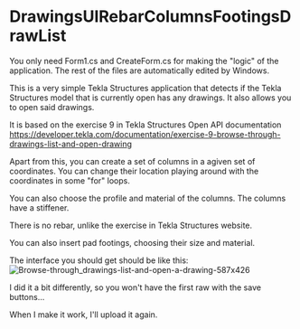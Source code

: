 # DrawingsUIRebarColumnsFootingsDrawList

You only need Form1.cs and CreateForm.cs for making the "logic" of the application. The rest of the files are automatically edited by Windows.

This is a very simple Tekla Structures application that detects if the Tekla Structures model that is currently open has any drawings. It also allows you to open said drawings.

It is based on the exercise 9 in Tekla Structures Open API documentation https://developer.tekla.com/documentation/exercise-9-browse-through-drawings-list-and-open-drawing

Apart from this, you can create a set of columns in a agiven set of coordinates. You can change their location playing around with the coordinates in some "for" loops.

You can also choose the profile and material of the columns. The columns have a stiffener.

There is no rebar, unlike the exercise in Tekla Structures website.

You can also insert pad footings, choosing their size and material.

The interface you should get should be like this:
![Browse-through_drawings-list-and-open-a-drawing-587x426](https://github.com/CoxOsbourne/DrawingsUIRebarColumnsFootingsDrawList/assets/52871020/5a5e3fb7-b0fe-4cf3-822c-70a55c08b9f6)

I did it a bit differently, so you won't have the first raw with the save buttons...

When I make it work, I'll upload it again.
